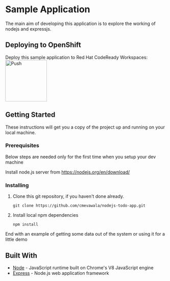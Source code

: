 # Sample Application

The main aim of developing this application is to explore the working of nodejs and expressjs.

## Deploying to OpenShift

Deploy this sample application to Red Hat CodeReady Workspaces:
<a href="http://codeready-crw.apps.first.40.ocpcloud.com/f?id=factoryfbuu7se19qnyf67i">
    <img src="http://beta.codenvy.com/factory/resources/codenvy-contribute.svg" width="130" alt="Push" align="top">
</a>

## Getting Started

These instructions will get you a copy of the project up and running on your local machine.

### Prerequisites

Below steps are needed only for the first time when you setup your dev machine

Install node.js server from https://nodejs.org/en/download/

### Installing

1. Clone this git repository, if you haven't done already.

   `git clone https://github.com/cmevawala/nodejs-todo-app.git`

2. Install local npm dependencies

   `npm install`

End with an example of getting some data out of the system or using it for a little demo

## Built With

* [Node](https://nodejs.org/en/) - JavaScript runtime built on Chrome's V8 JavaScript engine
* [Express](https://expressjs.com/) - Node.js web application framework
